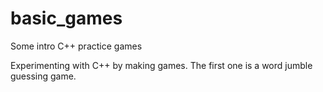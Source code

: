 # basic_games
Some intro C++ practice games 

Experimenting with C++ by making games. The first one is a word jumble guessing game.
